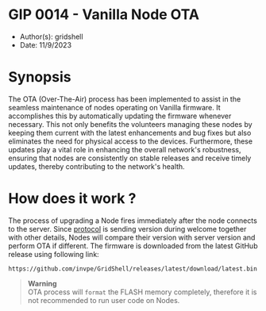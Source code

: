 # GIP 0014 - Vanilla Node OTA

- Author(s): gridshell
- Date: 11/9/2023

# Synopsis
The OTA (Over-The-Air) process has been implemented to assist in the seamless maintenance of nodes operating on Vanilla firmware. It accomplishes this by automatically updating the firmware whenever necessary. This not only benefits the volunteers managing these nodes by keeping them current with the latest enhancements and bug fixes but also eliminates the need for physical access to the devices. Furthermore, these updates play a vital role in enhancing the overall network's robustness, ensuring that nodes are consistently on stable releases and receive timely updates, thereby contributing to the network's health.

# How does it work ?
The process of upgrading a Node fires immediately after the node connects to the server.
Since [protocol](https://github.com/invpe/GridShell/tree/main/Documentation/Protocol) is sending version during welcome together with other details, Nodes will compare their version with server version and perform OTA if different. The firmware is downloaded from the latest GitHub release using following link:

`https://github.com/invpe/GridShell/releases/latest/download/latest.bin`




> **Warning**<br>
OTA process will `format` the FLASH memory completely, therefore it is not recommended to run user code on Nodes.
 


